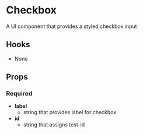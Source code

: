 # Checkbox

A UI component that provides a styled checkbox input

## Hooks

-   None

## Props

### Required

-   **label**
    -   string that provides label for checkbox
-   **id**
    -   string that assigns test-id
